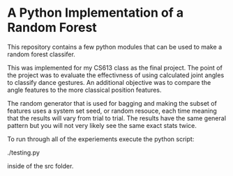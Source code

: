 A Python Implementation of a Random Forest
==========================================

This repository contains a few python modules that can be used to make 
a random forest classifer. 

This was implemented for my CS613 class as the final project. The point 
of the project was to evaluate the effectivness of using calculated joint
angles to classify dance gestures. An additional objective was to compare
the angle features to the more classical position features. 

The random generator that is used for bagging and making the subset of features
uses a system set seed, or random resouce, each time meaning that the results
will vary from trial to trial. The results have the same general pattern 
but you will not very likely see the same exact stats twice. 

To run through all of the experiements execute the python script:

./testing.py

inside of the src folder. 
